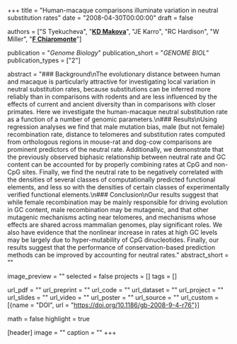 +++
title = "Human-macaque comparisons illuminate variation in neutral substitution rates"
date = "2008-04-30T00:00:00"
draft = false

authors = ["S Tyekucheva", "[__KD Makova__](http://www.bx.psu.edu/makova_lab)", "JE Karro", "RC Hardison", "W Miller", "[__F Chiaromonte__](https://sites.psu.edu/chiaromonte)"]

publication = "_Genome Biology_"
publication_short = "_GENOME BIOL_"
publication_types = ["2"]

abstract = "### Background\nThe evolutionary distance between human and macaque is particularly attractive for investigating local variation in neutral substitution rates, because substitutions can be inferred more reliably than in comparisons with rodents and are less influenced by the effects of current and ancient diversity than in comparisons with closer primates. Here we investigate the human-macaque neutral substitution rate as a function of a number of genomic parameters.\n### Results\nUsing regression analyses we find that male mutation bias, male (but not female) recombination rate, distance to telomeres and substitution rates computed from orthologous regions in mouse-rat and dog-cow comparisons are prominent predictors of the neutral rate. Additionally, we demonstrate that the previously observed biphasic relationship between neutral rate and GC content can be accounted for by properly combining rates at CpG and non-CpG sites. Finally, we find the neutral rate to be negatively correlated with the densities of several classes of computationally predicted functional elements, and less so with the densities of certain classes of experimentally verified functional elements.\n### Conclusion\nOur results suggest that while female recombination may be mainly responsible for driving evolution in GC content, male recombination may be mutagenic, and that other mutagenic mechanisms acting near telomeres, and mechanisms whose effects are shared across mammalian genomes, play significant roles. We also have evidence that the nonlinear increase in rates at high GC levels may be largely due to hyper-mutability of CpG dinucleotides. Finally, our results suggest that the performance of conservation-based prediction methods can be improved by accounting for neutral rates."
abstract_short = ""

image_preview = ""
selected = false
projects = []
tags = []

url_pdf = ""
url_preprint = ""
url_code = ""
url_dataset = ""
url_project = ""
url_slides = ""
url_video = ""
url_poster = ""
url_source = ""
url_custom = [{name = "DOI", url = "https://doi.org/10.1186/gb-2008-9-4-r76"}]

math = false
highlight = true

[header]
image = ""
caption = ""
+++
